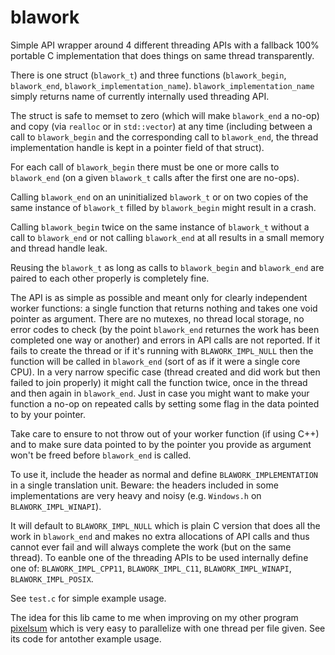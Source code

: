 # blawork

Simple API wrapper around 4 different threading APIs with a fallback 100%
portable C implementation that does things on same thread transparently.

There is one struct (`blawork_t`) and three functions (`blawork_begin`,
`blawork_end`, `blawork_implementation_name`). `blawork_implementation_name`
simply returns name of currently internally used threading API.

The struct is safe to memset to zero (which will make `blawork_end` a no-op)
and copy (via `realloc` or in `std::vector`) at any time (including between a
call to `blawork_begin` and the corresponding call to `blawork_end`, the thread
implementation handle is kept in a pointer field of that struct).

For each call of `blawork_begin` there must be one or more calls to
`blawork_end` (on a given `blawork_t` calls after the first one are no-ops).

Calling `blawork_end` on an uninitialized `blawork_t` or on two copies of the
same instance of `blawork_t` filled by `blawork_begin` might result in a crash.

Calling `blawork_begin` twice on the same instance of `blawork_t` without a
call to `blawork_end` or not calling `blawork_end` at all results in a
small memory and thread handle leak.

Reusing the `blawork_t` as long as calls to `blawork_begin` and `blawork_end`
are paired to each other properly is completely fine.

The API is as simple as possible and meant only for clearly independent worker
functions: a single function that returns nothing and takes one void pointer as
argument. There are no mutexes, no thread local storage, no error codes to
check (by the point `blawork_end` returnes the work has been completed one way
or another) and errors in API calls are not reported. If it fails to create the
thread or if it's running with `BLAWORK_IMPL_NULL` then the function will be
called in `blawork_end` (sort of as if it were a single core CPU). In a very
narrow specific case (thread created and did work but then failed to join
properly) it might call the function twice, once in the thread and then again
in `blawork_end`. Just in case you might want to make your function a no-op on
repeated calls by setting some flag in the data pointed to by your pointer.

Take care to ensure to not throw out of your worker function (if using C++) and
to make sure data pointed to by the pointer you provide as argument won't be
freed before `blawork_end` is called.

To use it, include the header as normal and define `BLAWORK_IMPLEMENTATION` in
a single translation unit. Beware: the headers included in some implementations
are very heavy and noisy (e.g. `Windows.h` on `BLAWORK_IMPL_WINAPI`).

It will default to `BLAWORK_IMPL_NULL` which is plain C version that does all
the work in `blawork_end` and makes no extra allocations of API calls and thus
cannot ever fail and will always complete the work (but on the same thread).
To eanble one of the threading APIs to be used internally define one of:
`BLAWORK_IMPL_CPP11`, `BLAWORK_IMPL_C11`, `BLAWORK_IMPL_WINAPI`, `BLAWORK_IMPL_POSIX`.

See `test.c` for simple example usage.

The idea for this lib came to me when improving on my other program
[pixelsum](https://github.com/FRex/pixelsum) which is very easy to parallelize
with one thread per file given. See its code for antother example usage.
